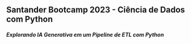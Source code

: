 ## Santander Bootcamp 2023 - Ciência de Dados com Python

##### Explorando IA Generativa em um Pipeline de ETL com Python
